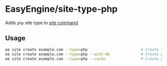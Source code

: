 # EasyEngine/site-type-php

Adds `php` site type to [site command](https://github.com/EasyEngine/site-command/)

## Usage

```bash
ee site create example.com --type=php                        # Create simple php site (without db)
ee site create example.com --type=php --with-db              # Create php site with db
ee site create example.com --type=php --cache                # Create php site with redis cache
```
